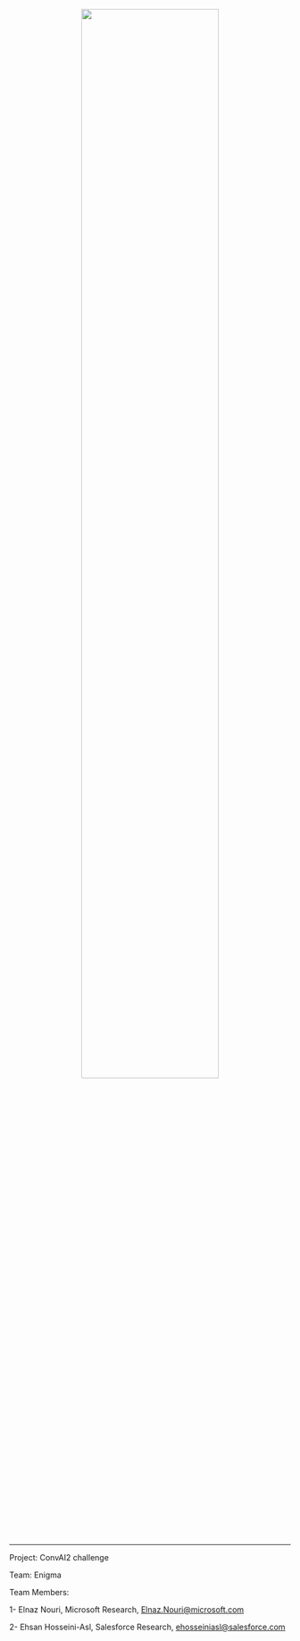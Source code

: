 <p align="center"><img width="70%" src="docs/source/\_static/img/parlai.png" /></p>

--------------------------------------------------------------------------------

Project: ConvAI2 challenge

Team: Enigma


Team Members:

1- Elnaz Nouri, Microsoft Research, Elnaz.Nouri@microsoft.com 

2- Ehsan Hosseini-Asl, Salesforce Research, ehosseiniasl@salesforce.com
